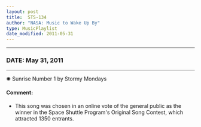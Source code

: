 ```yaml
---
layout: post
title:  STS-134
author: "NASA: Music to Wake Up By"
type: MusicPlaylist
date_modified: 2011-05-31
---
```


----
### DATE: May 31, 2011
----
✺ Sunrise Number 1 by Stormy Mondays

#### Comment:
* This song was chosen in an online vote of the general public as the winner in the Space Shuttle Program's Original Song Contest, which attracted 1350 entrants.
